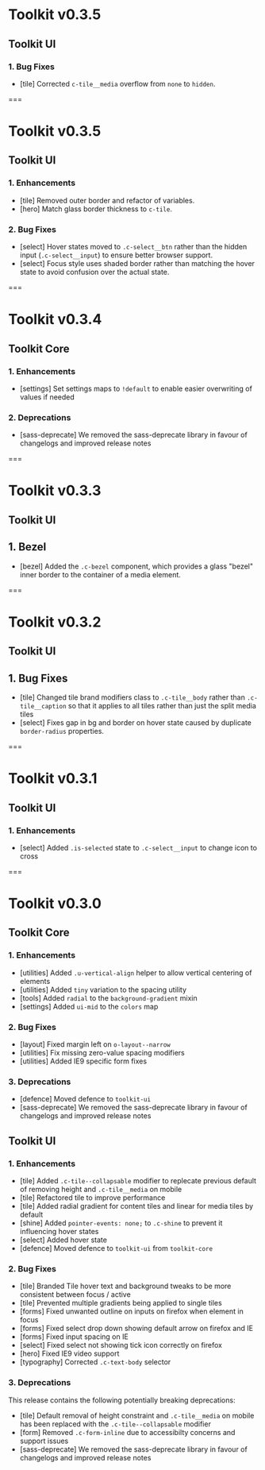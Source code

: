 # Toolkit v0.3.5

## Toolkit UI

### 1. Bug Fixes
- [tile] Corrected `c-tile__media` overflow from `none` to `hidden`.

===

# Toolkit v0.3.5

## Toolkit UI

### 1. Enhancements
- [tile] Removed outer border and refactor of variables.
- [hero] Match glass border thickness to `c-tile`.

### 2. Bug Fixes
- [select] Hover states moved to `.c-select__btn` rather than the hidden input (`.c-select__input`) to ensure better browser support.
- [select] Focus style uses shaded border rather than matching the hover state to avoid confusion over the actual state.

===

# Toolkit v0.3.4

## Toolkit Core

### 1. Enhancements
- [settings] Set settings maps to `!default` to enable easier overwriting of values if needed

### 2. Deprecations
- [sass-deprecate] We removed the sass-deprecate library in favour of changelogs and improved release notes

===

# Toolkit v0.3.3

## Toolkit UI

## 1. Bezel
- [bezel] Added the `.c-bezel` component, which provides a glass "bezel" inner border to the container of a media element.

===

# Toolkit v0.3.2

## Toolkit UI

## 1. Bug Fixes
- [tile] Changed tile brand modifiers class to `.c-tile__body` rather than `.c-tile__caption` so that it applies to all tiles rather than just the split media tiles
- [select] Fixes gap in bg and border on hover state caused by duplicate `border-radius` properties.

===

# Toolkit v0.3.1

## Toolkit UI

### 1. Enhancements
- [select] Added `.is-selected` state to `.c-select__input` to change icon to cross

===

# Toolkit v0.3.0

## Toolkit Core

### 1. Enhancements
- [utilities] Added `.u-vertical-align` helper to allow vertical centering of elements
- [utilities] Added `tiny` variation to the spacing utility
- [tools] Added `radial` to the `background-gradient` mixin
- [settings] Added `ui-mid` to the `colors` map


### 2. Bug Fixes
- [layout] Fixed margin left on `o-layout--narrow`
- [utilities] Fix missing zero-value spacing modifiers
- [utilities] Added IE9 specific form fixes

### 3. Deprecations
- [defence] Moved defence to `toolkit-ui`
- [sass-deprecate] We removed the sass-deprecate library in favour of changelogs and improved release notes


## Toolkit UI

### 1. Enhancements
- [tile] Added `.c-tile--collapsable` modifier to replecate previous default of removing height and `.c-tile__media` on mobile
- [tile] Refactored tile to improve performance
- [tile] Added radial gradient for content tiles and linear for media tiles by default
- [shine] Added `pointer-events: none;` to `.c-shine` to prevent it influencing hover states
- [select] Added hover state
- [defence] Moved defence to `toolkit-ui` from `toolkit-core`

### 2. Bug Fixes
- [tile] Branded Tile hover text and background tweaks to be more consistent between focus / active
- [tile] Prevented multiple gradients being applied to single tiles
- [forms] Fixed unwanted outline on inputs on firefox when element in focus
- [forms] Fixed select drop down showing default arrow on firefox and IE
- [forms] Fixed input spacing on IE
- [select] Fixed select not showing tick icon correctly on firefox
- [hero] Fixed IE9 video support
- [typography] Corrected `.c-text-body` selector

### 3. Deprecations
This release contains the following potentially breaking deprecations:

- [tile] Default removal of height constraint and `.c-tile__media` on mobile has been replaced with the `.c-tile--collapsable` modifier
- [form] Removed `.c-form-inline` due to accessibilty concerns and support issues
- [sass-deprecate] We removed the sass-deprecate library in favour of changelogs and improved release notes
